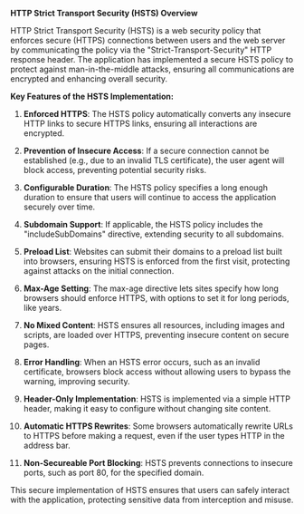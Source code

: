 **HTTP Strict Transport Security (HSTS) Overview**

HTTP Strict Transport Security (HSTS) is a web security policy that enforces secure (HTTPS) connections between users and the web server by communicating the policy via the "Strict-Transport-Security" HTTP response header. The application has implemented a secure HSTS policy to protect against man-in-the-middle attacks, ensuring all communications are encrypted and enhancing overall security.

**Key Features of the HSTS Implementation:**

1. **Enforced HTTPS**: The HSTS policy automatically converts any insecure HTTP links to secure HTTPS links, ensuring all interactions are encrypted.
   
2. **Prevention of Insecure Access**: If a secure connection cannot be established (e.g., due to an invalid TLS certificate), the user agent will block access, preventing potential security risks.

3. **Configurable Duration**: The HSTS policy specifies a long enough duration to ensure that users will continue to access the application securely over time.

4. **Subdomain Support**: If applicable, the HSTS policy includes the "includeSubDomains" directive, extending security to all subdomains.

5. **Preload List**: Websites can submit their domains to a preload list built into browsers, ensuring HSTS is enforced from the first visit, protecting against attacks on the initial connection.

6. **Max-Age Setting**: The max-age directive lets sites specify how long browsers should enforce HTTPS, with options to set it for long periods, like years.

7. **No Mixed Content**: HSTS ensures all resources, including images and scripts, are loaded over HTTPS, preventing insecure content on secure pages.

8. **Error Handling**: When an HSTS error occurs, such as an invalid certificate, browsers block access without allowing users to bypass the warning, improving security.

9. **Header-Only Implementation**: HSTS is implemented via a simple HTTP header, making it easy to configure without changing site content.

10. **Automatic HTTPS Rewrites**: Some browsers automatically rewrite URLs to HTTPS before making a request, even if the user types HTTP in the address bar.

11. **Non-Secureable Port Blocking**: HSTS prevents connections to insecure ports, such as port 80, for the specified domain.

This secure implementation of HSTS ensures that users can safely interact with the application, protecting sensitive data from interception and misuse.
